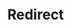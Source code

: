 ﻿---
layout: src/layouts/Redirect.astro
title: Redirect
redirect: https://yamldoc.liuyan.wang/docs/deployments/patterns/elastic-and-transient-environments/deploying-to-transient-targets
pubDate:  2023-01-01
navSearch: false
navSitemap: false
navMenu: false
---

